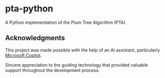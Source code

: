 # pta-python

A Python implementation of the Plum Tree Algorithm (PTA)

## Acknowledgments

This project was made possible with the help of an AI assistant, particularly [Microsoft Copilot](https://www.microsoft.com/copilot).

Sincere appreciation to the guiding technology that provided valuable support throughout the development process.

